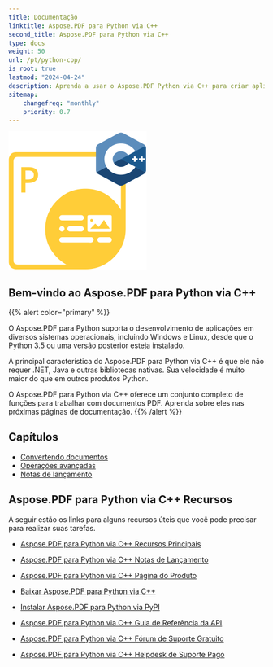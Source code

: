 ```yaml
---
title: Documentação
linktitle: Aspose.PDF para Python via C++
second_title: Aspose.PDF para Python via C++
type: docs
weight: 50
url: /pt/python-cpp/
is_root: true
lastmod: "2024-04-24"
description: Aprenda a usar o Aspose.PDF Python via C++ para criar aplicações para processamento de documentos PDF em qualquer plataforma usando Python. Navegue por tutoriais, códigos de exemplo e muito mais.
sitemap:
    changefreq: "monthly"
    priority: 0.7
---
```


![Imagem do logotipo do Aspose.PDF para Python via C++](aspose_pdf-for-python-cpp.png)

## Bem-vindo ao Aspose.PDF para Python via C++

{{% alert color="primary" %}}

O Aspose.PDF para Python suporta o desenvolvimento de aplicações em diversos sistemas operacionais, incluindo Windows e Linux, desde que o Python 3.5 ou uma versão posterior esteja instalado.

A principal característica do Aspose.PDF para Python via C++ é que ele não requer .NET, Java e outras bibliotecas nativas. Sua velocidade é muito maior do que em outros produtos Python.

O Aspose.PDF para Python via C++ oferece um conjunto completo de funções para trabalhar com documentos PDF.
 Aprenda sobre eles nas próximas páginas de documentação.
{{% /alert %}}

## Capítulos

- [Convertendo documentos](/pdf/pt/python-cpp/converting/)
- [Operações avançadas](/pdf/pt/python-cpp/advanced-operations/)
- [Notas de lançamento](https://releases.aspose.com/pdf/pythoncpp/)

## Aspose.PDF para Python via C++ Recursos

A seguir estão os links para alguns recursos úteis que você pode precisar para realizar suas tarefas.

- [Aspose.PDF para Python via C++ Recursos Principais](/pdf/pt/python-cpp/key-features/)
- [Aspose.PDF para Python via C++ Notas de Lançamento](https://releases.aspose.com/pdf/pythoncpp/)
- [Aspose.PDF para Python via C++ Página do Produto](https://products.aspose.com/pdf/python-cpp/)
- [Baixar Aspose.PDF para Python via C++](https://releases.aspose.com/pdf/pythoncpp/)
- [Instalar Aspose.PDF para Python via PyPI](https://pypi.org/project/aspose-pdf-cpp-for-python/)
- [Aspose.PDF para Python via C++ Guia de Referência da API](https://reference.aspose.com/pdf/python-cpp/)
- [Aspose.PDF para Python via C++ Fórum de Suporte Gratuito](https://forum.aspose.com/c/pdf/10)

- [Aspose.PDF para Python via C++ Helpdesk de Suporte Pago](https://helpdesk.aspose.com/)